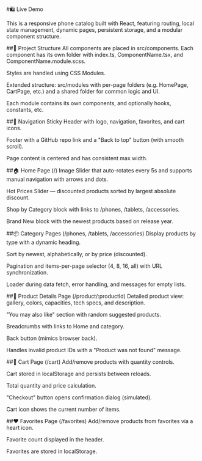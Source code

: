 #🛍️ Live Demo

This is a responsive phone catalog built with React, featuring routing, local state management, dynamic pages, persistent storage, and a modular component structure.

##📁 Project Structure
All components are placed in src/components. Each component has its own folder with index.ts, ComponentName.tsx, and ComponentName.module.scss.

Styles are handled using CSS Modules.

Extended structure: src/modules with per-page folders (e.g. HomePage, CartPage, etc.) and a shared folder for common logic and UI.

Each module contains its own components, and optionally hooks, constants, etc.

##🧭 Navigation
Sticky Header with logo, navigation, favorites, and cart icons.

Footer with a GitHub repo link and a "Back to top" button (with smooth scroll).

Page content is centered and has consistent max width.

##🏠 Home Page (/)
Image Slider that auto-rotates every 5s and supports manual navigation with arrows and dots.

Hot Prices Slider — discounted products sorted by largest absolute discount.

Shop by Category block with links to /phones, /tablets, /accessories.

Brand New block with the newest products based on release year.

##📦 Category Pages (/phones, /tablets, /accessories)
Display products by type with a dynamic heading.

Sort by newest, alphabetically, or by price (discounted).

Pagination and items-per-page selector (4, 8, 16, all) with URL synchronization.

Loader during data fetch, error handling, and messages for empty lists.

##📱 Product Details Page (/product/:productId)
Detailed product view: gallery, colors, capacities, tech specs, and description.

"You may also like" section with random suggested products.

Breadcrumbs with links to Home and category.

Back button (mimics browser back).

Handles invalid product IDs with a "Product was not found" message.

##🛒 Cart Page (/cart)
Add/remove products with quantity controls.

Cart stored in localStorage and persists between reloads.

Total quantity and price calculation.

"Checkout" button opens confirmation dialog (simulated).

Cart icon shows the current number of items.

##❤️ Favorites Page (/favorites)
Add/remove products from favorites via a heart icon.

Favorite count displayed in the header.

Favorites are stored in localStorage.
